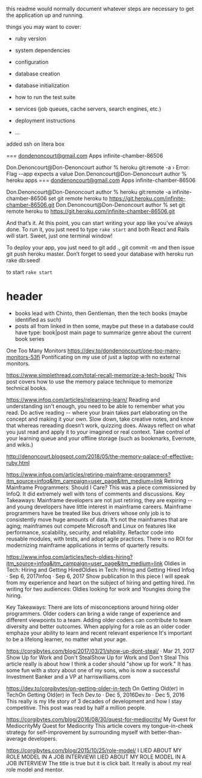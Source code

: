 
this readme would normally document whatever steps are necessary to get the
application up and running.

things you may want to cover:

* ruby version

* system dependencies

* configuration

* database creation

* database initialization

* how to run the test suite

* services (job queues, cache servers, search engines, etc.)

* deployment instructions

* ...


added ssh on litera box


=== dondenoncourt@gmail.com Apps
infinite-chamber-86506

Don.Denoncourt@Don-Denoncourt author % heroku git:remote -a
 ›   Error: Flag --app expects a value
Don.Denoncourt@Don-Denoncourt author % heroku apps
=== dondenoncourt@gmail.com Apps
infinite-chamber-86506

Don.Denoncourt@Don-Denoncourt author % heroku git:remote -a infinite-chamber-86506
set git remote heroku to https://git.heroku.com/infinite-chamber-86506.git
Don.Denoncourt@Don-Denoncourt author % set git remote heroku to https://git.heroku.com/infinite-chamber-86506.git


And that’s it. At this point, you can start writing your app like you’ve always done. To run it, you just need to type `rake start` and both React and Rails will start. Sweet, just one terminal window!

To deploy your app, you just need to git add ., git commit -m and then issue git push heroku master. Don’t forget to seed your database with heroku run rake db:seed!

to start
`rake start`

# header
* books
lead with Chinto, then Gentleman, then the tech books (maybe identified as such)
* posts
  all from linked in then some, maybe put these in a database
    could have type: book|post
main page to summarize genre about the current book series



One Too Many Monitors
https://dev.to/dondenoncourt/one-too-many-monitors-53fi
Pontificating on my use of just a laptop with no external monitors.


https://www.simplethread.com/total-recall-memorize-a-tech-book/
This post covers how to use the memory palace technique to memorize technical books.

https://www.infoq.com/articles/relearning-learn/
Reading and understanding isn't enough, you need to be able to remember what you read.
Do active reading -- where your brain takes part elaborating on the concept and making it your own.
Slow down, take creative notes, and know that whereas rereading doesn’t work, quizzing does.
Always reflect on what you just read and apply it to your imagined or real context.
Take control of your learning queue and your offline storage (such as bookmarks, Evernote, and wikis.)

http://denoncourt.blogspot.com/2018/05/the-memory-palace-of-effective-ruby.html


https://www.infoq.com/articles/retiring-mainframe-programmers?itm_source=infoq&itm_campaign=user_page&itm_medium=link
Retiring Mainframe Programmers: Should I Care?
This was a piece commissioned by InfoQ. It did extremely well with tons of comments and discussions.
Key Takeaways:
Mainframe developers are not just retiring, they are expiring -- and young developers have little interest in mainframe careers.
Mainframe programmers have be treated like bus drivers whose only job is to consistently move huge amounts of data.
It’s not the mainframes that are aging; mainframes out compete Microsoft and Linux on features like performance, scalability, security, and reliability.
Refactor code into reusable modules, with tests, and adopt agile practices.
There is no ROI for modernizing mainframe applications in terms of quarterly results.

https://www.infoq.com/articles/tech-oldies-hiring?itm_source=infoq&itm_campaign=user_page&itm_medium=link
Oldies in Tech: Hiring and Getting HiredOldies in Tech: Hiring and Getting Hired
Infoq · Sep 6, 2017Infoq · Sep 6, 2017
Show publication
In this piece I will speak from my experience and heart on the subject of hiring and getting hired. I’m writing for two audiences: Oldies looking for work and Youngies doing the hiring.

Key Takeaways:
There are lots of misconceptions around hiring older programmers.
Older coders can bring a wide range of experience and different viewpoints to a team.
Adding older coders can contribute to team diversity and better outcomes.
When applying for a role as an older coder emphaze your ability to learn and recent relevant experience
It's important to be a lifelong learner, no matter what your age.

https://corgibytes.com/blog/2017/03/21/show-up-dont-steal/ · Mar 21, 2017
Show Up for Work and Don't StealShow Up for Work and Don't Steal
This article really is about how I think a coder should "show up for
work." It has some fun with a story about one of my sons, who is now a
successful Investment Banker and a VP at harriswilliams.com


https://dev.to/corgibytes/on-getting-older-in-tech
On Getting Old(er) in TechOn Getting Old(er) in Tech
Dev.to · Dec 5, 2016Dev.to · Dec 5, 2016
This really is my life story of 3 decades of development and how I stay competitive. This post was read by half a million people.

https://corgibytes.com/blog/2016/08/30/quest-for-mediocrity/
My Quest for MediocrityMy Quest for Mediocrity
This article covers my tongue-in-cheek strategy for self-improvement by surrounding myself with better-than-average developers.


https://corgibytes.com/blog/2015/10/25/role-model/
I LIED ABOUT MY ROLE MODEL IN A JOB INTERVIEWI LIED ABOUT MY ROLE MODEL IN A JOB INTERVIEW
The title is true but it is click bait. It really is about my real role model and mentor.
